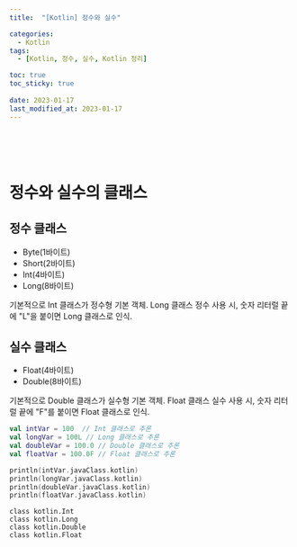 ```yaml
---
title:  "[Kotlin] 정수와 실수"

categories:
  - Kotlin
tags:
  - [Kotlin, 정수, 실수, Kotlin 정리]

toc: true
toc_sticky: true
 
date: 2023-01-17
last_modified_at: 2023-01-17
---
```


<br>
<br>
<br>

# 정수와 실수의 클래스

## 정수 클래스

* Byte(1바이트)
* Short(2바이트)
* Int(4바이트)
* Long(8바이트)

기본적으로 Int 클래스가 정수형 기본 객체. Long 클래스 정수 사용 시, 숫자 리터럴 끝에 "L"을 붙이면 Long 클래스로 인식.

## 실수 클래스

* Float(4바이트)
* Double(8바이트)

기본적으로 Double 클래스가 실수형 기본 객체. Float 클래스 실수 사용 시, 숫자 리터럴 끝에 "F"를 붙이면 Float 클래스로 인식.


```kotlin
val intVar = 100  // Int 클래스로 추론
val longVar = 100L // Long 클래스로 추론
val doubleVar = 100.0 // Double 클래스로 추론
val floatVar = 100.0F // Float 클래스로 추론

println(intVar.javaClass.kotlin)
println(longVar.javaClass.kotlin)
println(doubleVar.javaClass.kotlin)
println(floatVar.javaClass.kotlin)
```

    class kotlin.Int
    class kotlin.Long
    class kotlin.Double
    class kotlin.Float


